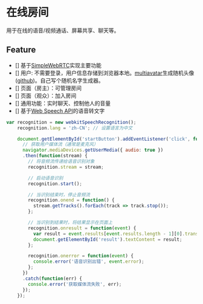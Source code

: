 # 在线房间
用于在线的语音/视频通话、屏幕共享、聊天等。

## Feature
- [] 基于[SimpleWebRTC](https://github.com/simplewebrtc/SimpleWebRTC)实现主要功能
- [] 用户: 不需要登录，用户信息存储到浏览器本地。[multiavatar](https://multiavatar.com/)生成随机头像([github](https://github.com/multiavatar/Multiavatar))。自己写个随机名字生成器。
- [] 页面（房主）：可管理房间
- [] 页面（观众）：加入房间
- [] 通用功能：实时聊天、控制他人的音量
- [] 基于[Web Speech API](https://developer.mozilla.org/en-US/docs/Web/API/Web_Speech_API)的语音转文字
```js
var recognition = new webkitSpeechRecognition();
    recognition.lang = 'zh-CN'; // 设置语言为中文

    document.getElementById('startButton').addEventListener('click', function() {
      // 获取用户媒体流（通常是麦克风）
      navigator.mediaDevices.getUserMedia({ audio: true })
      .then(function(stream) {
        // 将音频流传递给语音识别对象
        recognition.stream = stream;

        // 启动语音识别
        recognition.start();

        // 当识别结束时，停止音频流
        recognition.onend = function() {
          stream.getTracks().forEach(track => track.stop());
        };

        // 当识别到结果时，将结果显示在页面上
        recognition.onresult = function(event) {
          var result = event.results[event.results.length - 1][0].transcript;
          document.getElementById('result').textContent = result;
        };

        recognition.onerror = function(event) {
          console.error('语音识别出错', event.error);
        };
      })
      .catch(function(err) {
        console.error('获取媒体流失败', err);
      });
    });
```